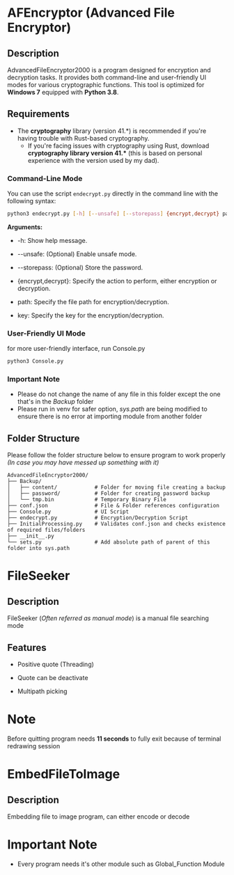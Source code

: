 # AFEncryptor (Advanced File Encryptor)

## Description
AdvancedFileEncryptor2000 is a program designed for encryption and decryption tasks. It provides both command-line and user-friendly UI modes for various cryptographic functions. This tool is optimized for **Windows 7** equipped with **Python 3.8**.

## Requirements
- The **cryptography** library (version 41.*) is recommended if you're having trouble with Rust-based cryptography.
  - If you're facing issues with cryptography using Rust, download **cryptography library version 41.\*** (this is based on personal experience with the version used by my dad).

### Command-Line Mode
You can use the script `endecrypt.py` directly in the command line with the following syntax:

```bash
python3 endecrypt.py [-h] [--unsafe] [--storepass] {encrypt,decrypt} path key
```

**Arguments:** <br>
- -h: Show help message.

- --unsafe: (Optional) Enable unsafe mode.

- --storepass: (Optional) Store the password.

- {encrypt,decrypt}: Specify the action to perform, either encryption or decryption.

- path: Specify the file path for encryption/decryption.

- key: Specify the key for the encryption/decryption.
 
### User-Friendly UI Mode
for more user-friendly interface, run Console.py
```bash
python3 Console.py
```

### Important Note
- Please do not change the name of any file in this folder except the one that's in the *Backup* folder
- Please run in venv for safer option, *sys.path* are being modified to ensure there is no error at importing module from another folder

## Folder Structure
Please follow the folder structure below to ensure program to work properly *(In case you may have messed up something with it)*
```
AdvancedFileEncryptor2000/  
├── Backup/ 
│   ├── content/            # Folder for moving file creating a backup
│   ├── password/           # Folder for creating password backup
│   └── tmp.bin             # Temporary Binary File
├── conf.json               # File & Folder references configuration
├── Console.py              # UI Script
├── endecrypt.py            # Encryption/Decryption Script
├── InitialProcessing.py    # Validates conf.json and checks existence of required files/folders
├── __init__.py             
└── sets.py                 # Add absolute path of parent of this folder into sys.path
```

# FileSeeker

## Description
FileSeeker (*Often referred as manual mode*) is a manual file searching mode

## Features
- Positive quote (Threading)

- Quote can be deactivate

- Multipath picking

# Note
Before quitting program needs **11 seconds** to fully exit because of terminal redrawing session

# EmbedFileToImage

## Description
Embedding file to image program, can either encode or decode

# Important Note
- Every program needs it's other module such as Global_Function Module 